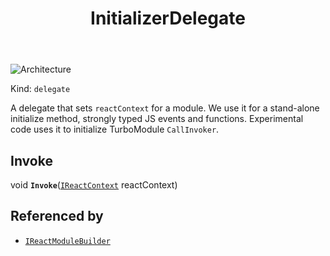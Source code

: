 ﻿---
id: InitializerDelegate
title: InitializerDelegate
---

![Architecture](https://img.shields.io/badge/architecture-new_&_old-green)

Kind: `delegate`

A delegate that sets `reactContext` for a module.
We use it for a stand-alone initialize method, strongly typed JS events and functions.
Experimental code uses it to initialize TurboModule `CallInvoker`.

## Invoke
void **`Invoke`**([`IReactContext`](IReactContext) reactContext)

## Referenced by
- [`IReactModuleBuilder`](IReactModuleBuilder)

